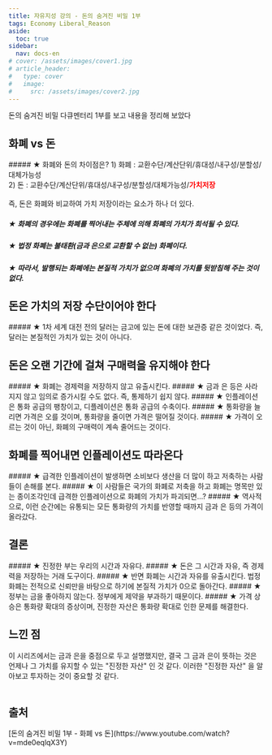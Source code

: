 ```yaml
---
title: 자유지성 강의 - 돈의 숨겨진 비밀 1부
tags: Economy Liberal_Reason
aside:
  toc: true
sidebar:
  nav: docs-en
# cover: /assets/images/cover1.jpg
# article_header:
#   type: cover
#   image:
#     src: /assets/images/cover2.jpg
---
```


돈의 숨겨진 비밀 다큐멘터리 1부를 보고 내용을 정리해 보았다

<!-- more -->
<h2 id="h1">화폐 vs 돈</h2>
##### ★ 화폐와 돈의 차이점은?
1) 화폐 : 교환수단/계산단위/휴대성/내구성/분할성/대체가능성<br>
2) 돈 : 교환수단/계산단위/휴대성/내구성/분할성/대체가능성/<span style="color: red"><strong>가치저장</strong></span><br><br>
즉, 돈은 화폐와 비교하여 가치 저장이라는 요소가 하나 더 있다.

##### ★ 화폐의 경우에는 화폐를 찍어내는 주체에 의해 화폐의 가치가 희석될 수 있다.
##### ★ 법정 화폐는 불태환(금과 은으로 교환할 수 없는) 화폐이다.
##### ★ 따라서, 발행되는 화폐에는 본질적 가치가 없으며 화폐의 가치를 뒷받침해 주는 것이 없다.

<h2 id="h2">돈은 가치의 저장 수단이어야 한다</h2>
##### ★ 1차 세계 대전 전의 달러는 금고에 있는 돈에 대한 보관증 같은 것이었다. 즉, 달러는 본질적인 가치가 있는 것이 아니다.

<h2 id="h3">돈은 오랜 기간에 걸쳐 구매력을 유지해야 한다</h2>
##### ★ 화폐는 경제력을 저장하지 않고 유출시킨다.
##### ★ 금과 은 등은 사라지지 않고 임의로 증가시킬 수도 없다. 즉, 통제하기 쉽지 않다.
##### ★ 인플레이션은 통화 공급의 팽창이고, 디플레이션은 통화 공급의 수축이다.
##### ★ 통화량을 늘리면 가격은 오를 것이며, 통화량을 줄이면 가격은 떨어질 것이다.
##### ★ 가격이 오르는 것이 아닌, 화폐의 구매력이 계속 줄어드는 것이다.

<h2 id="h4">화폐를 찍어내면 인플레이션도 따라온다</h2>
##### ★ 급격한 인플레이션이 발생하면 소비보다 생산을 더 많이 하고 저축하는 사람들이 손해를 본다.
##### ★ 이 사람들은 국가의 화폐로 저축을 하고 화폐는 명목만 있는 종이조각인데 급격한 인플레이션으로 화폐의 가치가 파괴되면...?
##### ★ 역사적으로, 이런 순간에는 유통되는 모든 통화량의 가치를 반영할 때까지 금과 은 등의 가격이 올라갔다.

<h2 id="h5">결론</h2>
##### ★ 진정한 부는 우리의 시간과 자유다.
##### ★ 돈은 그 시간과 자유, 즉 경제력을 저장하는 거래 도구이다.
##### ★ 반면 화폐는 시간과 자유를 유출시킨다. 법정화폐는 전적으로 신뢰만을 바탕으로 하기에 본질적 가치가 0으로 돌아간다.
##### ★ 정부는 금을 좋아하지 않는다. 정부에게 제약을 부과하기 때문이다.
##### ★ 가격 상승은 통화량 확대의 증상이며, 진정한 자산은 통화량 확대로 인한 문제를 해결한다.

<h2 id="h6">느낀 점</h2>
이 시리즈에서는 금과 은을 중점으로 두고 설명했지만, 결국 그 금과 은이 뜻하는 것은 언제나 그 가치를 유지할 수 있는 "진정한 자산" 인 것 같다. 이러한 "진정한 자산" 을 알아보고 투자하는 것이 중요할 것 같다.
<br>
<br>

<h2 id="h7">출처</h2>
[돈의 숨겨진 비밀 1부 - 화폐 vs 돈](https://www.youtube.com/watch?v=mde0eqlqX3Y)
